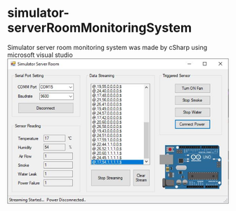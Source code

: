 # simulator-serverRoomMonitoringSystem
Simulator server room monitoring system was made by cSharp using microsoft visual studio
<br>
![simulatorServerRoom](https://github.com/irfanizudin/simulator-serverRoomMonitoringSystem/blob/master/11.JPG)
